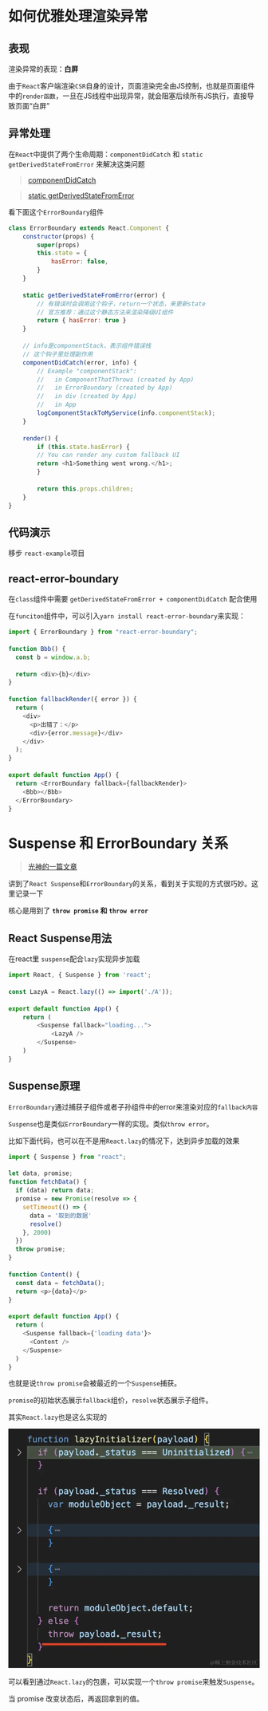 # 如何优雅处理渲染异常

## 表现

渲染异常的表现：**白屏**

由于`React`客户端渲染`CSR`自身的设计，页面渲染完全由JS控制，也就是页面组件中的`render函数`，一旦在JS线程中出现异常，就会阻塞后续所有JS执行，直接导致页面“白屏”

## 异常处理

在`React`中提供了两个生命周期：`componentDidCatch` 和 `static getDerivedStateFromError` 来解决这类问题

> [componentDidCatch](https://zh-hans.legacy.reactjs.org/docs/react-component.html#componentdidcatch)

> [static getDerivedStateFromError](https://zh-hans.legacy.reactjs.org/docs/react-component.html#static-getderivedstatefromerror)

看下面这个`ErrorBoundary`组件

```js
class ErrorBoundary extends React.Component {
    constructor(props) {
        super(props)
        this.state = {
            hasError: false,
        }
    }

    static getDerivedStateFromError(error) {
        // 有错误时会调用这个钩子，return一个状态，来更新state
        // 官方推荐：通过这个静态方法来渲染降级UI组件
        return { hasError: true }
    }

    // info是componentStack，表示组件错误栈
    // 这个钩子里处理副作用
    componentDidCatch(error, info) {
        // Example "componentStack":
        //   in ComponentThatThrows (created by App)
        //   in ErrorBoundary (created by App)
        //   in div (created by App)
        //   in App
        logComponentStackToMyService(info.componentStack);
    }

    render() {
        if (this.state.hasError) {
        // You can render any custom fallback UI
        return <h1>Something went wrong.</h1>;
        }

        return this.props.children;
    }
}
```

## 代码演示

移步 `react-example`项目

## react-error-boundary

在`class`组件中需要 `getDerivedStateFromError + componentDidCatch` 配合使用

在`funciton`组件中，可以引入`yarn install react-error-boundary`来实现：

```js
import { ErrorBoundary } from "react-error-boundary";

function Bbb() {
  const b = window.a.b;

  return <div>{b}</div>
}

function fallbackRender({ error }) {
  return (
    <div>
      <p>出错了：</p>
      <div>{error.message}</div>
    </div>
  );
}

export default function App() {
  return <ErrorBoundary fallback={fallbackRender}>
    <Bbb></Bbb>
  </ErrorBoundary>
}

```

# Suspense 和 ErrorBoundary 关系

> [光神的一篇文章](https://juejin.cn/post/7315231440777527334)

讲到了`React Suspense`和`ErrorBoundary`的关系，看到关于实现的方式很巧妙。这里记录一下

核心是用到了 **`throw promise` 和 `throw error`**

## React Suspense用法

在react里 `suspense`配合`lazy`实现异步加载

```js
import React, { Suspense } from 'react';

const LazyA = React.lazy(() => import('./A'));

export default function App() {
    return (
        <Suspense fallback="loading...">
            <LazyA />
        </Suspense>
    )
}
```

## Suspense原理

`ErrorBoundary`通过捕获子组件或者子孙组件中的error来渲染对应的`fallback内容`

`Suspense`也是类似`ErrorBoundary`一样的实现。类似`throw error`。

比如下面代码，也可以在不是用`React.lazy`的情况下，达到异步加载的效果

```js
import { Suspense } from "react";

let data, promise;
function fetchData() {
  if (data) return data;
  promise = new Promise(resolve => {
    setTimeout(() => {
      data = '取到的数据'
      resolve()
    }, 2000)
  })
  throw promise;
}

function Content() {
  const data = fetchData();
  return <p>{data}</p>
}

export default function App() {
  return (
    <Suspense fallback={'loading data'}>
      <Content />
    </Suspense>
  )
}

```

也就是说`throw promise`会被最近的一个`Suspense`捕获。

`promise`的初始状态展示`fallback`组价，`resolve`状态展示子组件。


其实`React.lazy`也是这么实现的

![react-lazy](./imgs/react-lazy.awebp)

可以看到通过`React.lazy`的包裹，可以实现一个`throw promise`来触发`Suspense`。

当 promise 改变状态后，再返回拿到的值。